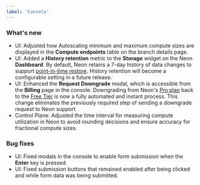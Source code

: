 ```yaml
---
label: 'Console'
---
```


### What's new

- UI: Adjusted how Autoscaling minimum and maximum compute sizes are displayed in the **Compute endpoints** table on the branch details page.
- UI: Added a **History retention** metric to the **Storage** widget on the Neon **Dashboard**. By default, Neon retains a 7-day history of data changes to support [point-in-time restore](../docs/reference/glossary#point-in-time-restore). History retention will become a configurable setting in a future release.
- UI: Enhanced the **Request Downgrade** modal, which is accessible from the **Billing** page in the console. Downgrading from Neon's [Pro plan](/docs/introduction/pro-plan) back to the [Free Tier](/docs/introduction/technical-preview-free-tier) is now a fully automated and instant process. This change eliminates the previously required step of sending a downgrade request to Neon support.
- Control Plane: Adjusted the time interval for measuring compute utilization in Neon to avoid rounding decisions and ensure accuracy for fractional compute sizes.

### Bug fixes

- UI: Fixed modals in the console to enable form submission when the **Enter** key is pressed.
- UI: Fixed submission buttons that remained enabled after being clicked and while form data was being submitted.
